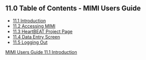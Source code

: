 ## 11.0 Table of Contents - MIMI Users Guide

* [11.1 Introduction](:pages_path:/manuals/mimi-users-guide/11-01-intro.md)
* [11.2 Accessing MIMI](:pages_path:/manuals/mimi-users-guide/11-02-accessing-mimi.md)
* [11.3 HeartBEAT Project Page](:pages_path:/manuals/mimi-users-guide/11-03-heartbeat-project-page.md)
* [11.4 Data Entry Screen](:pages_path:/manuals/mimi-users-guide/11-04-data-entry-screen.md)
* [11.5 Logging Out](:pages_path:/manuals/mimi-users-guide/11-05-logging-out.md)



<div class="center">
<div class="btn-group">
  <a href=":pages_path:/manuals/mimi-users-guide" class="btn btn-default">
    <span class="glyphicon glyphicon-chevron-up"></span>
    MIMI Users Guide
  </a>

  <a href=":pages_path:/manuals/mimi-users-guide/11-01-intro.md" class="btn btn-success">
    11.1 Introduction
    <span class="glyphicon glyphicon-chevron-right"></span>
  </a>
</div>
</div>